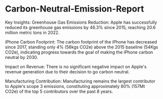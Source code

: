 # Carbon-Neutral-Emission-Report
Key Insights:
Greenhouse Gas Emissions Reduction: Apple has successfully reduced its greenhouse gas emissions by 46.3% since 2015, reaching 20.6 million metric tons in 2022.

iPhone Carbon Footprint: The carbon footprint of the iPhone has decreased since 2017, standing only 4% (56kgs CO2e) above the 2015 baseline (54Kgs CO2e), indicating progress towards the goal of making the iPhone carbon neutral by 2030.

Impact on Revenue: There is no significant negative impact on Apple's revenue generation due to their decision to go carbon neutral.

Manufacturing Contribution: Manufacturing remains the largest contributor to Apple's scope 3 emissions, constituting approximately 80% (157Mt CO2e) of the top 5 contributors over the past 8 years.
